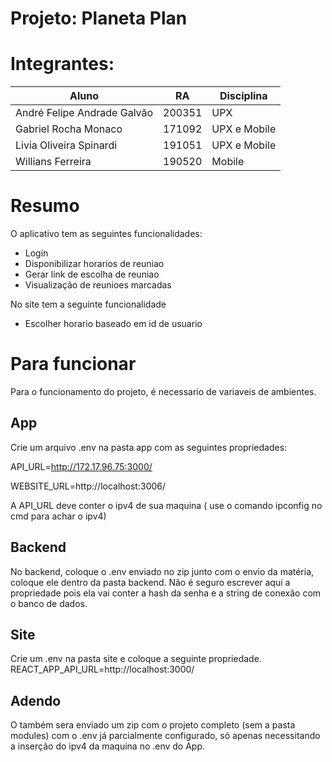 # Projeto: Planeta Plan

# Integrantes:
|Aluno|RA  |Disciplina|
|--|--|--|
|André Felipe Andrade Galvão|200351|UPX|
|  Gabriel Rocha Monaco|171092  |UPX e Mobile|
|Livia Oliveira Spinardi| 191051|UPX e Mobile|
|Willians Ferreira| 190520|Mobile|
# Resumo
O aplicativo tem as seguintes funcionalidades:

 - Login
 - Disponibilizar horarios de reuniao
 - Gerar link de escolha de reuniao
 - Visualização de reunioes marcadas
 
 No site tem a seguinte funcionalidade
 
 - Escolher horario baseado em id de usuario

# Para funcionar
Para o funcionamento do projeto, é necessario de variaveis de ambientes.
## App
Crie um arquivo .env na pasta app com as seguintes propriedades:

API_URL=http://172.17.96.75:3000/

WEBSITE_URL=http://localhost:3006/

A API_URL deve conter o ipv4 de sua maquina ( use o comando ipconfig no cmd para achar o ipv4)
## Backend
No backend, coloque o .env enviado no zip junto com o envio da matéria, coloque ele dentro da pasta backend.
Não é seguro escrever aqui a propriedade pois ela vai conter a hash da senha e a string de conexão com o banco de dados.

## Site
Crie um .env na pasta site e coloque a seguinte propriedade.
REACT_APP_API_URL=http://localhost:3000/

## Adendo
O também sera enviado um zip com o projeto completo (sem a pasta modules) com o .env já parcialmente configurado, só apenas necessitando a inserção do ipv4 da maquina no .env do App.

